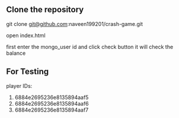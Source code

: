 ## Clone the repository
git clone git@github.com:naveen199201/crash-game.git

open index.html

first enter the 
mongo_user id and click check button
it will check the balance 

## For Testing
 player IDs:
  1. 6884e2695236e8135894aaf5
  2. 6884e2695236e8135894aaf6
  3. 6884e2695236e8135894aaf7
